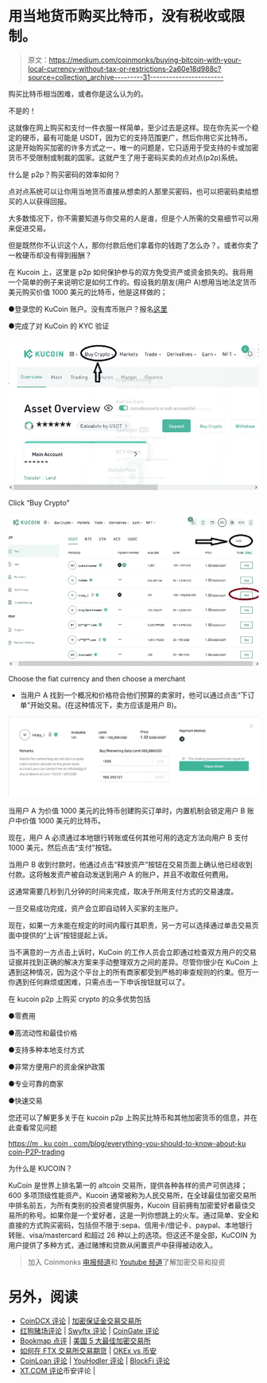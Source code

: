 # 用当地货币购买比特币，没有税收或限制。

> 原文：<https://medium.com/coinmonks/buying-bitcoin-with-your-local-currency-without-tax-or-restrictions-2a60e18d988c?source=collection_archive---------31----------------------->

购买比特币相当困难，或者你是这么认为的。

不是的！

这就像在网上购买和支付一件衣服一样简单，至少过去是这样。现在你先买一个稳定的硬币，最有可能是 USDT，因为它的支持范围更广，然后你用它买比特币。这是开始购买加密的许多方式之一，唯一的问题是，它只适用于受支持的卡或加密货币不受限制或制裁的国家。这就产生了用于密码买卖的点对点(p2p)系统。

什么是 p2p？购买密码的效率如何？

点对点系统可以让你用当地货币直接从想卖的人那里买密码，也可以把密码卖给想买的人以获得回报。

大多数情况下，你不需要知道与你交易的人是谁，但是个人所需的交易细节可以用来促进交易。

但是既然你不认识这个人，那你付款后他们拿着你的钱跑了怎么办？。或者你卖了一枚硬币却没有得到报酬？

在 Kucoin 上，这里是 p2p 如何保护参与的双方免受资产或资金损失的。我将用一个简单的例子来说明它是如何工作的。假设我的朋友(用户 A)想用当地法定货币美元购买价值 1000 美元的比特币，他是这样做的；

●登录您的 KuCoin 账户。没有库币账户？报名[这里](https://www.kucoin.com/r/rf/r395ZQJ)

●完成了对 KuCoin 的 KYC 验证

![](img/3a6fda8379eadd1e18e59663adfb4fb7.png)

Click “Buy Crypto”

![](img/b4d4c0a92c7aa9502b1d1e46ece8e6c0.png)

Choose the fiat currency and then choose a merchant

*   当用户 A 找到一个概况和价格符合他们预算的卖家时，他可以通过点击“下订单”开始交易。(在这种情况下，卖方应该是用户 B)。

![](img/8196ef5d706af9d636a6ef0e5f40a508.png)

当用户 A 为价值 1000 美元的比特币创建购买订单时，内置机制会锁定用户 B 账户中价值 1000 美元的比特币。

现在，用户 A 必须通过本地银行转账或任何其他可用的选定方法向用户 B 支付 1000 美元，然后点击“支付”按钮。

当用户 B 收到付款时，他通过点击“释放资产”按钮在交易页面上确认他已经收到付款。这将触发资产被自动发送到用户 A 的账户，并且不收取任何费用。

这通常需要几秒到几分钟的时间来完成，取决于所用支付方式的交易速度。

一旦交易成功完成，资产会立即自动转入买家的主账户。

现在，如果一方未能在规定的时间内履行其职责，另一方可以选择通过单击交易页面中提供的“上诉”按钮提起上诉。

当不满意的一方点击上诉时，KuCoin 的工作人员会立即通过检查双方用户的交易证据并找到正确的解决方案来手动整理双方之间的差异。尽管你很少在 KuCoin 上遇到这种情况，因为这个平台上的所有商家都受到严格的审查规则的约束。但万一你遇到任何麻烦或困难，只需点击一下申诉按钮就可以了。

在 kucoin p2p 上购买 crypto 的众多优势包括

●零费用

●高流动性和最佳价格

●支持多种本地支付方式

●非常方便用户的资金保护政策

●专业可靠的商家

●快速交易

您还可以了解更多关于在 kucoin p2p 上购买比特币和其他加密货币的信息，并在此查看常见问题

[https://m . ku coin . com/blog/everything-you-should-to-know-about-ku coin-P2P-trading](https://m.kucoin.com/blog/everything-you-should-to-know-about-kucoin-p2p-trading)

为什么是 KUCOIN？

KuCoin 是世界上排名第一的 altcoin 交易所，提供各种各样的资产可供选择；600 多项顶级性能资产。Kucoin 通常被称为人民交易所，在全球最佳加密交易所中排名前五，为所有类别的投资者提供服务，Kucoin 目前拥有加密爱好者最佳交易所的称号。如果你是一个爱好者，这是一列你想跳上的火车。通过简单、安全和直接的方式购买密码，包括但不限于:sepa、信用卡/借记卡、paypal、本地银行转账、visa/mastercard 和超过 26 种以上的选项。但这还不是全部，KuCOIN 为用户提供了多种方式，通过赌博和贷款从闲置资产中获得被动收入。

> 加入 Coinmonks [电报频道](https://t.me/coincodecap)和 [Youtube 频道](https://www.youtube.com/c/coinmonks/videos)了解加密交易和投资

# 另外，阅读

*   [CoinDCX 评论](/coinmonks/coindcx-review-8444db3621a2) | [加密保证金交易交易所](https://coincodecap.com/crypto-margin-trading-exchanges)
*   [红狗赌场评论](https://coincodecap.com/red-dog-casino-review) | [Swyftx 评论](https://coincodecap.com/swyftx-review) | [CoinGate 评论](https://coincodecap.com/coingate-review)
*   [Bookmap 点评](https://coincodecap.com/bookmap-review-2021-best-trading-software) | [美国 5 大最佳加密交易所](https://coincodecap.com/crypto-exchange-usa)
*   [如何在 FTX 交易所交易期货](https://coincodecap.com/ftx-futures-trading) | [OKEx vs 币安](https://coincodecap.com/okex-vs-binance)
*   [CoinLoan 评论](https://coincodecap.com/coinloan-review) | [YouHodler 评论](/coinmonks/youhodler-4-easy-ways-to-make-money-98969b9689f2) | [BlockFi 评论](https://coincodecap.com/blockfi-review)
*   [XT.COM 评论](https://coincodecap.com/profittradingapp-for-binance)币安评论 |